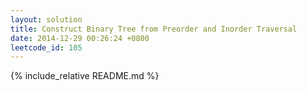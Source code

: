 ```yaml
---
layout: solution
title: Construct Binary Tree from Preorder and Inorder Traversal
date: 2014-12-29 00:26:24 +0800
leetcode_id: 105
---
```

{% include_relative README.md %}
